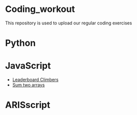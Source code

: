 # Coding_workout
This repository is used to upload our regular coding exercises

# Python

# JavaScript
* [Leaderboard Climbers](https://github.com/JessSanchezC/Coding_workout/tree/main/javascript/LeaderboardClimbers)
* [Sum two arrays](https://github.com/JessSanchezC/Coding_workout/tree/main/javascript/SumTwoArrays)

# ARISscript
